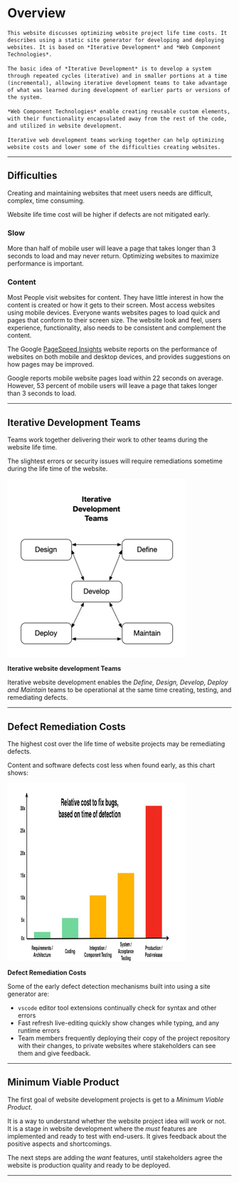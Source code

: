 # Overview

```admonish info
This website discusses optimizing website project life time costs. It describes using a static site generator for developing and deploying websites. It is based on *Iterative Development* and *Web Component Technologies*.

The basic idea of *Iterative Development* is to develop a system through repeated cycles (iterative) and in smaller portions at a time (incremental), allowing iterative development teams to take advantage of what was learned during development of earlier parts or versions of the system. 

*Web Component Technologies* enable creating reusable custom elements, with their functionality encapsulated away from the rest of the code, and utilized in website development.

Iterative web development teams working together can help optimizing website costs and lower some of the difficulties creating websites.
```

---

## Difficulties

Creating and maintaining websites that meet users needs are difficult, complex, time consuming.

Website life time cost will be higher if defects are not mitigated early.

### Slow

More than half of mobile user will leave a page that takes longer than 3 seconds to load and may never return. Optimizing websites to maximize performance is important.

### Content

Most People visit websites for content. They have little interest in how the content is created or how it gets to their screen. Most access websites using mobile devices. Everyone wants websites pages to load quick and pages that conform to their screen size. The website look and feel, users experience, functionality, also needs to be consistent and complement the content.

The Google [PageSpeed Insights](https://pagespeed.web.dev/) website reports on the performance of websites on both mobile and desktop devices, and provides suggestions on how pages may be improved.

Google reports mobile website pages load within 22 seconds on average. However, 53 percent of mobile users will leave a page that takes longer than 3 seconds to load.

---

## Iterative Development Teams


Teams work together delivering their work to other teams during the website life time.

The slightest errors or security issues will require remediations sometime during the life time of the website.

<img src="iterativedev.png" height=400 width=400 />

**Iterative website development Teams**

Iterative website development enables the _Define, Design, Develop, Deploy and Maintain_ teams to be operational at the same time creating, testing, and remediating defects.

---

## Defect Remediation Costs

The highest cost over the life time of website projects may be remediating defects.

Content and software defects cost less when found early, as this chart shows:


<img src="bugFixChart.jpg" height= 400 width=400 />

**Defect Remediation Costs**

Some of the early defect detection mechanisms built into  using a site generator are:

- `vscode` editor tool extensions continually check for syntax and other errors
- Fast refresh live-editing quickly show changes while typing, and any runtime errors
- Team members frequently deploying their copy of the project repository with their changes, to private websites where stakeholders can see them and give feedback.

---

## Minimum Viable Product

The first goal of website development projects is get to a _Minimum Viable Product_. 

It is a way to understand whether the website project idea will work or not. It is a stage in website development where the _must_ features are implemented and ready to test with end-users. It gives feedback about the positive aspects and shortcomings.

The next steps are adding the _want_ features, until stakeholders agree the website is production quality and ready to be deployed.

---


